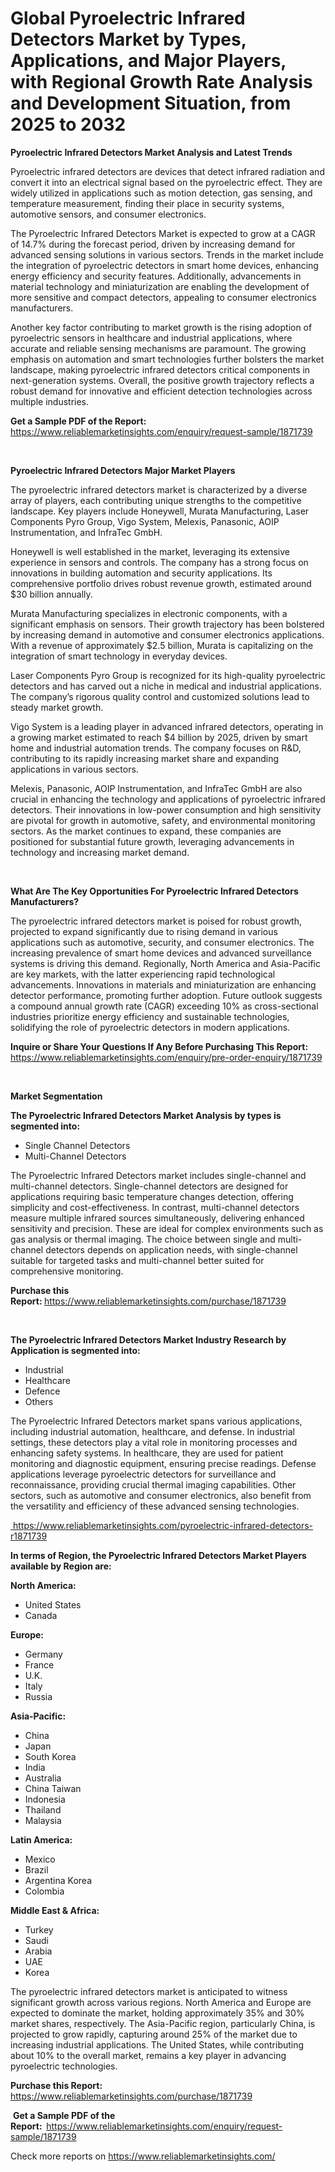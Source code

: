 <p><h1>Global Pyroelectric Infrared Detectors Market by Types, Applications, and Major Players, with Regional Growth Rate Analysis and Development Situation, from 2025 to 2032</h1></p><p><strong>Pyroelectric Infrared Detectors Market Analysis and Latest Trends</strong></p>
<p><p>Pyroelectric infrared detectors are devices that detect infrared radiation and convert it into an electrical signal based on the pyroelectric effect. They are widely utilized in applications such as motion detection, gas sensing, and temperature measurement, finding their place in security systems, automotive sensors, and consumer electronics. </p><p>The Pyroelectric Infrared Detectors Market is expected to grow at a CAGR of 14.7% during the forecast period, driven by increasing demand for advanced sensing solutions in various sectors. Trends in the market include the integration of pyroelectric detectors in smart home devices, enhancing energy efficiency and security features. Additionally, advancements in material technology and miniaturization are enabling the development of more sensitive and compact detectors, appealing to consumer electronics manufacturers.</p><p>Another key factor contributing to market growth is the rising adoption of pyroelectric sensors in healthcare and industrial applications, where accurate and reliable sensing mechanisms are paramount. The growing emphasis on automation and smart technologies further bolsters the market landscape, making pyroelectric infrared detectors critical components in next-generation systems. Overall, the positive growth trajectory reflects a robust demand for innovative and efficient detection technologies across multiple industries.</p></p>
<p><strong>Get a Sample PDF of the Report:&nbsp;</strong> <a href="https://www.reliablemarketinsights.com/enquiry/request-sample/1871739?utm_campaign=2449&utm_medium=2&utm_source=Github&utm_content=ia&utm_term=16022025&utm_id=pyroelectric-infrared-detectors">https://www.reliablemarketinsights.com/enquiry/request-sample/1871739</a></p>
<p>&nbsp;</p>
<p><strong>Pyroelectric Infrared Detectors Major Market Players</strong></p>
<p><p>The pyroelectric infrared detectors market is characterized by a diverse array of players, each contributing unique strengths to the competitive landscape. Key players include Honeywell, Murata Manufacturing, Laser Components Pyro Group, Vigo System, Melexis, Panasonic, AOIP Instrumentation, and InfraTec GmbH.</p><p>Honeywell is well established in the market, leveraging its extensive experience in sensors and controls. The company has a strong focus on innovations in building automation and security applications. Its comprehensive portfolio drives robust revenue growth, estimated around $30 billion annually.</p><p>Murata Manufacturing specializes in electronic components, with a significant emphasis on sensors. Their growth trajectory has been bolstered by increasing demand in automotive and consumer electronics applications. With a revenue of approximately $2.5 billion, Murata is capitalizing on the integration of smart technology in everyday devices.</p><p>Laser Components Pyro Group is recognized for its high-quality pyroelectric detectors and has carved out a niche in medical and industrial applications. The company’s rigorous quality control and customized solutions lead to steady market growth. </p><p>Vigo System is a leading player in advanced infrared detectors, operating in a growing market estimated to reach $4 billion by 2025, driven by smart home and industrial automation trends. The company focuses on R&D, contributing to its rapidly increasing market share and expanding applications in various sectors.</p><p>Melexis, Panasonic, AOIP Instrumentation, and InfraTec GmbH are also crucial in enhancing the technology and applications of pyroelectric infrared detectors. Their innovations in low-power consumption and high sensitivity are pivotal for growth in automotive, safety, and environmental monitoring sectors. As the market continues to expand, these companies are positioned for substantial future growth, leveraging advancements in technology and increasing market demand.</p></p>
<p>&nbsp;</p>
<p><strong>What Are The Key Opportunities For Pyroelectric Infrared Detectors Manufacturers?</strong></p>
<p><p>The pyroelectric infrared detectors market is poised for robust growth, projected to expand significantly due to rising demand in various applications such as automotive, security, and consumer electronics. The increasing prevalence of smart home devices and advanced surveillance systems is driving this demand. Regionally, North America and Asia-Pacific are key markets, with the latter experiencing rapid technological advancements. Innovations in materials and miniaturization are enhancing detector performance, promoting further adoption. Future outlook suggests a compound annual growth rate (CAGR) exceeding 10% as cross-sectional industries prioritize energy efficiency and sustainable technologies, solidifying the role of pyroelectric detectors in modern applications.</p></p>
<p><strong>Inquire or Share Your Questions If Any Before Purchasing This Report:</strong> <a href="https://www.reliablemarketinsights.com/enquiry/pre-order-enquiry/1871739?utm_campaign=2449&utm_medium=2&utm_source=Github&utm_content=ia&utm_term=16022025&utm_id=pyroelectric-infrared-detectors">https://www.reliablemarketinsights.com/enquiry/pre-order-enquiry/1871739</a></p>
<p>&nbsp;</p>
<p><strong>Market Segmentation</strong></p>
<p><strong>The Pyroelectric Infrared Detectors Market Analysis by types is segmented into:</strong></p>
<p><ul><li>Single Channel Detectors</li><li>Multi-Channel Detectors</li></ul></p>
<p><p>The Pyroelectric Infrared Detectors market includes single-channel and multi-channel detectors. Single-channel detectors are designed for applications requiring basic temperature changes detection, offering simplicity and cost-effectiveness. In contrast, multi-channel detectors measure multiple infrared sources simultaneously, delivering enhanced sensitivity and precision. These are ideal for complex environments such as gas analysis or thermal imaging. The choice between single and multi-channel detectors depends on application needs, with single-channel suitable for targeted tasks and multi-channel better suited for comprehensive monitoring.</p></p>
<p><strong>Purchase this Report:&nbsp;</strong><a href="https://www.reliablemarketinsights.com/purchase/1871739?utm_campaign=2449&utm_medium=2&utm_source=Github&utm_content=ia&utm_term=16022025&utm_id=pyroelectric-infrared-detectors">https://www.reliablemarketinsights.com/purchase/1871739</a></p>
<p>&nbsp;</p>
<p><strong>The Pyroelectric Infrared Detectors Market Industry Research by Application is segmented into:</strong></p>
<p><ul><li>Industrial</li><li>Healthcare</li><li>Defence</li><li>Others</li></ul></p>
<p><p>The Pyroelectric Infrared Detectors market spans various applications, including industrial automation, healthcare, and defense. In industrial settings, these detectors play a vital role in monitoring processes and enhancing safety systems. In healthcare, they are used for patient monitoring and diagnostic equipment, ensuring precise readings. Defense applications leverage pyroelectric detectors for surveillance and reconnaissance, providing crucial thermal imaging capabilities. Other sectors, such as automotive and consumer electronics, also benefit from the versatility and efficiency of these advanced sensing technologies.</p></p>
<p><a href="https://www.reliablemarketinsights.com/pyroelectric-infrared-detectors-r1871739?utm_campaign=2449&utm_medium=2&utm_source=Github&utm_content=ia&utm_term=16022025&utm_id=pyroelectric-infrared-detectors">&nbsp;https://www.reliablemarketinsights.com/pyroelectric-infrared-detectors-r1871739</a></p>
<p><strong>In terms of Region, the Pyroelectric Infrared Detectors Market Players available by Region are:</strong></p>
<p>
    <p> <strong> North America: </strong>
        <ul>
            <li>United States</li>
            <li>Canada</li>
        </ul>
        </p> 
    <p> <strong> Europe: </strong>
        <ul>
            <li>Germany</li>
            <li>France</li>
            <li>U.K.</li>
            <li>Italy</li>
            <li>Russia</li>
        </ul>
        </p> 
    <p> <strong> Asia-Pacific: </strong>
        <ul>
            <li>China</li>
            <li>Japan</li>
            <li>South Korea</li>
            <li>India</li>
            <li>Australia</li>
            <li>China Taiwan</li>
            <li>Indonesia</li>
            <li>Thailand</li>
            <li>Malaysia</li>
        </ul>
        </p> 
    <p> <strong> Latin America: </strong>
        <ul>
            <li>Mexico</li>
            <li>Brazil</li>
            <li>Argentina Korea</li>
            <li>Colombia</li>
        </ul>
        </p> 
    <p> <strong> Middle East & Africa: </strong>
        <ul>
            <li>Turkey</li>
            <li>Saudi</li>
            <li>Arabia</li>
            <li>UAE</li>
            <li>Korea</li>
        </ul>
    </p>
    </p>
<p><p>The pyroelectric infrared detectors market is anticipated to witness significant growth across various regions. North America and Europe are expected to dominate the market, holding approximately 35% and 30% market shares, respectively. The Asia-Pacific region, particularly China, is projected to grow rapidly, capturing around 25% of the market due to increasing industrial applications. The United States, while contributing about 10% to the overall market, remains a key player in advancing pyroelectric technologies.</p></p>
<p><strong>Purchase this Report: </strong><a href="https://www.reliablemarketinsights.com/purchase/1871739?utm_campaign=2449&utm_medium=2&utm_source=Github&utm_content=ia&utm_term=16022025&utm_id=pyroelectric-infrared-detectors">https://www.reliablemarketinsights.com/purchase/1871739</a></p>
<p>&nbsp;<strong>Get a Sample PDF of the Report:&nbsp;&nbsp;</strong><a href="https://www.reliablemarketinsights.com/enquiry/request-sample/1871739?utm_campaign=2449&utm_medium=2&utm_source=Github&utm_content=ia&utm_term=16022025&utm_id=pyroelectric-infrared-detectors">https://www.reliablemarketinsights.com/enquiry/request-sample/1871739</a></p>
<p><strong></strong></p>
<p>Check more reports on <a href="https://www.reliablemarketinsights.com/?utm_campaign=2449&utm_medium=2&utm_source=Github&utm_content=ia&utm_term=16022025&utm_id=pyroelectric-infrared-detectors">https://www.reliablemarketinsights.com/</a></p>
